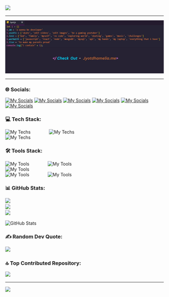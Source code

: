 <img src="https://readme-typing-svg.demolab.com?font=&pause=1000&color=36BCF7FF&center=true&random=false&width=1000&lines=Hey+There!+%F0%9F%91%8B;I'm+Jyot+Dhamelia!"/>
<hr/>

![profile](/GithubBanner.jpg)
<hr/>

### 🌐 Socials:
[![My Socials](https://skillicons.dev/icons?i=linkedin)](https://www.linkedin.com/in/jyotdhamelia)
[![My Socials](https://skillicons.dev/icons?i=gmail)](https://mail.google.com/mail/?view=cm&fs=1&to=jyotdhamelia@gmail.com)
[![My Socials](https://skillicons.dev/icons?i=codepen)](https://codepen.io/JYOT-DHAMELIA)
[![My Socials](https://skills.syvixor.com/api/icons?i=x)](https://twitter.com/JyotDhamelia)
[![My Socials](https://skills.syvixor.com/api/icons?i=devto)](https://dev.to/jyot_dhamelia)
[![My Socials](https://skills.syvixor.com/api/icons?i=bento)](https://bento.me/jyot)

### 💻 Tech Stack:
![My Techs](https://skills.syvixor.com/api/icons?i=c,java,markdown) &nbsp;&nbsp;&nbsp;&nbsp;&nbsp;&nbsp;&nbsp;&nbsp;&nbsp;&nbsp;&nbsp;&nbsp;&nbsp; 
![My Techs](https://skills.syvixor.com/api/icons?i=pug,ejs) <br/>
![My Techs](https://skills.syvixor.com/api/icons?i=html,css3,bootstrap,tailwindcss,materialui,javascript,typescript,reactjs,redux,nextjs,nodejs,expressjs,mysql,mongodb,firebase)

### 🛠 Tools Stack:
![My Tools](https://skills.syvixor.com/api/icons?i=git,npm,pnpm,yarn,vite) &nbsp;&nbsp;&nbsp;&nbsp;&nbsp;&nbsp;&nbsp;&nbsp;&nbsp;&nbsp;&nbsp;&nbsp;&nbsp; 
![My Tools](https://skills.syvixor.com/api/icons?i=jest,postman,swagger,thunderclient) &nbsp;&nbsp;&nbsp;&nbsp;&nbsp;&nbsp;&nbsp;&nbsp;&nbsp;&nbsp;&nbsp;&nbsp;&nbsp; <br/>
![My Tools](https://skills.syvixor.com/api/icons?i=github,bitbucket,vercel,netlify,render,railway,digitalocean) &nbsp;&nbsp;&nbsp;&nbsp;&nbsp;&nbsp;&nbsp;&nbsp;&nbsp;&nbsp;&nbsp;&nbsp;&nbsp; <br/>
![My Tools](https://skills.syvixor.com/api/icons?i=visualstudiocode,cursor,trae,windsurf) &nbsp;&nbsp;&nbsp;&nbsp;&nbsp;&nbsp;&nbsp;&nbsp;&nbsp;&nbsp;&nbsp;&nbsp;&nbsp; 
![My Tools](https://skills.syvixor.com/api/icons?i=chatgpt,googlegemini,claudeai,bolt,perplexity) &nbsp;&nbsp;&nbsp;&nbsp;&nbsp;&nbsp;&nbsp;&nbsp;&nbsp;&nbsp;&nbsp;&nbsp;&nbsp; 

### 📊 GitHub Stats:
![](https://github-readme-stats.vercel.app/api?username=JyotDhamelia&theme=tokyonight&hide_border=true&count_private=true&show_icons=true&rank_icon=github&border_radius=10) <br/>
![](https://github-readme-streak-stats.herokuapp.com/?user=JyotDhamelia&theme=tokyonight&hide_border=true) <br/>
![](https://github-readme-stats.vercel.app/api/top-langs/?username=JyotDhamelia&theme=tokyonight&hide_border=true&include_all_commits=false&count_private=false&layout=donut-vertical)

<picture>
  <source 
    srcset="https://github-readme-stats.vercel.app/api?username=JyotDhamelia&theme=transparent&hide_border=true&count_private=true&show_icons=true&rank_icon=github&border_radius=10&text_color=ffffff&icon_color=ffffff&title_color=ffffff"
    media="(prefers-color-scheme: dark)"
  />
  <source
    srcset="https://github-readme-stats.vercel.app/api?username=JyotDhamelia&theme=transparent&hide_border=true&count_private=true&show_icons=true&rank_icon=github&border_radius=10&text_color=000000&icon_color=000000&title_color=000000"
    media="(prefers-color-scheme: light)"
  />
  <img src="https://github-readme-stats.vercel.app/api?username=JyotDhamelia&theme=transparent&hide_border=true&count_private=true&show_icons=true&rank_icon=github&border_radius=10" alt="GitHub Stats" />
</picture>

### ✍️ Random Dev Quote:
![](https://quotes-github-readme.vercel.app/api?type=vertical&theme=tokyonight)

### 🔝 Top Contributed Repository:
![](https://github-contributor-stats.vercel.app/api?username=JyotDhamelia&limit=5&theme=tokyonight&hide_border=true&combine_all_yearly_contributions=true)

<hr/>
<img src="https://readme-typing-svg.demolab.com?font=Fira+Code&pause=1000&color=36BCF7FF&center=true&random=false&width=1000&lines=Thanks+for+visiting!"/>
